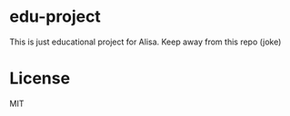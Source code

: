 # edu-project

This is just educational project for Alisa. Keep away from this repo (joke)

# License
MIT
